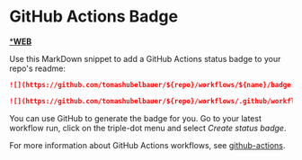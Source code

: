 # GitHub Actions Badge

[***WEB**](https://tomashubelbauer.github.io/github-actions-badge)

Use this MarkDown snippet to add a GitHub Actions status badge to your repo's readme:

```markdown
![](https://github.com/tomashubelbauer/${repo}/workflows/${name}/badge.svg)
```

```markdown
![](https://github.com/tomashubelbauer/${repo}/workflows/.github/workflows/${name.yml}/badge.svg)
```

You can use GitHub to generate the badge for you. Go to your latest workflow run, click on the
triple-dot menu and select *Create status badge*.

For more information about GitHub Actions workflows, see
[github-actions](https://github.com/TomasHubelbauer/github-actions).
